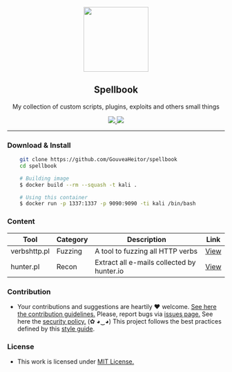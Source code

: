 <p align="center">
  <img src="https://heitorgouvea.me/images/projects/spellbook/logo.png" width="150px" height="150px">
  <h2 align="center">Spellbook</h2>
  <p align="center">My collection of custom scripts, plugins, exploits and others small things</p>

  <p align="center">
    <a href="/LICENSE.md">
      <img src="https://img.shields.io/badge/license-MIT-blue.svg">
    </a>
    <a href="https://github.com/GouveaHeitor/spellbook/releases">
      <img src="https://img.shields.io/badge/version-0.3-blue.svg">
    </a>
  </p>
</p>

---

### Download & Install

```bash 
    git clone https://github.com/GouveaHeitor/spellbook
    cd spellbook

    # Building image
    $ docker build --rm --squash -t kali .

    # Using this container
    $ docker run -p 1337:1337 -p 9090:9090 -ti kali /bin/bash
```

### Content

  Tool |  Category | Description | Link
  ---- | ---- | ---- | ----
  verbshttp.pl | Fuzzing | A tool to fuzzing all HTTP verbs | [View](/fuzzing/verbshttp.pl)
  hunter.pl | Recon | Extract all e-mails collected by hunter.io | [View](/recon/hunter.pl)

### Contribution

- Your contributions and suggestions are heartily ♥ welcome. [See here the contribution guidelines.](/.github/CONTRIBUTING.md) Please, report bugs via [issues page.](https://github.com/GouveaHeitor/spellbook/issues) See here the [security policy.](/SECURITY.md) (✿ ◕‿◕) This project follows the best practices defined by this [style guide](https://heitorgouvea.me/projects/perl-style-guide).
 
### License

- This work is licensed under [MIT License.](/LICENSE.md)
